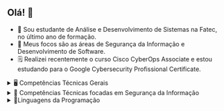 ## Olá! 👋

- 🔭 Sou estudante de Análise e Desenvolvimento de Sistemas na Fatec, no último ano de formação.
- 🌱 Meus focos são as áreas de Segurança da Informação e Desenvolvimento de Software.
- 🗒  Realizei recentemente o curso Cisco CyberOps Associate e estou estudando para o Google Cybersecurity Profissional Certificate.

<details>
  <summary>🖥 Competências Técnicas Gerais</summary>
  <p>  Algumas de minhas competências gerais referentes à área de TI.</p>
  <ul>
    <li>Lógica de Programação.</li>
    <li>Programação Orientada a Objetos.</li>
    <li>Banco de Dados Relacional: Modelagem de DER e MER, conhecimento de comandos SQL, uso do sistema SGBD MySQL.</li>
    <li>Engenharia de Software: Diagramas UML, levantamento de requisitos, casos de teste.</li>
    <li>Redes de Computadores: Dispositivos, camada de protocolos, modelo OSI e TCP/IP.</li>
    <li>Conhecimento teórico das metodologias ágeis, como Kanban e Scrum.</li>
  </ul>
</details>

<details>
  <summary>🔐 Competências Técnicas focadas em Segurança da Informação</summary>
  <p>Competências focadas em SI.</p>
  <ul>
    <li>Tríade CIA - Confidencialidade, Integridade e Disponibilidade.</li>
    <li>Conhecimentos téoricos sobre Ameaças, Riscos e Vulnerabilidades.</li>
    <li>Redes de Computadores, modelos OSI e TCP/IP, camada de protocolos de rede.</li>
    <li>Conhecimento inicial em gestão de riscos e vulnerabilidades.</li>
  </ul>
</details>

<details>
  <summary>🐍Linguagens da Programação</summary>
  <p>  Algumas das Linguagens de Programação e Frameworks com que já tive contato.</p>
  <ul>
    <li>Python</li>
    <li>Java</li>
    <li>Spring Boot</li>
    <li>PHP</li>
    <li>JavaScript, HTML e CSS</li>
  </ul>
</details>
